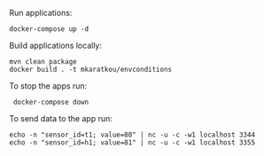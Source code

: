 
Run applications:
```shell
docker-compose up -d
```

Build applications locally:
```shell
mvn clean package
docker build . -t mkaratkou/envconditions
```


To stop the apps run:
```shell
 docker-compose down
```
To send data to the app run:
```shell
echo -n "sensor_id=t1; value=80" | nc -u -c -w1 localhost 3344
echo -n "sensor_id=h1; value=81" | nc -u -c -w1 localhost 3355
```
